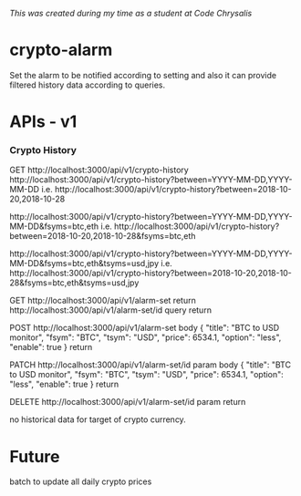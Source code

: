 *This was created during my time as a student at Code Chrysalis*

# crypto-alarm
Set the alarm to be notified according to setting and also it can provide filtered history data according to queries.



# APIs - v1

### Crypto History

GET
http://localhost:3000/api/v1/crypto-history
http://localhost:3000/api/v1/crypto-history?between=YYYY-MM-DD,YYYY-MM-DD
i.e. http://localhost:3000/api/v1/crypto-history?between=2018-10-20,2018-10-28

http://localhost:3000/api/v1/crypto-history?between=YYYY-MM-DD,YYYY-MM-DD&fsyms=btc,eth
i.e. http://localhost:3000/api/v1/crypto-history?between=2018-10-20,2018-10-28&fsyms=btc,eth

http://localhost:3000/api/v1/crypto-history?between=YYYY-MM-DD,YYYY-MM-DD&fsyms=btc,eth&tsyms=usd,jpy
i.e. http://localhost:3000/api/v1/crypto-history?between=2018-10-20,2018-10-28&fsyms=btc,eth&tsyms=usd,jpy


GET
http://localhost:3000/api/v1/alarm-set
return
http://localhost:3000/api/v1/alarm-set/id
query
return

POST
http://localhost:3000/api/v1/alarm-set
body
{
  "title": "BTC to USD monitor",
  "fsym": "BTC",
  "tsym": "USD",
  "price": 6534.1,
  "option": "less",
  "enable": true
}
return

PATCH
http://localhost:3000/api/v1/alarm-set/id
param
body
{
  "title": "BTC to USD monitor",
  "fsym": "BTC",
  "tsym": "USD",
  "price": 6534.1,
  "option": "less",
  "enable": true
}
return

DELETE
http://localhost:3000/api/v1/alarm-set/id
param
return

no historical data for target of crypto currency.


# Future

batch to update all daily crypto prices
